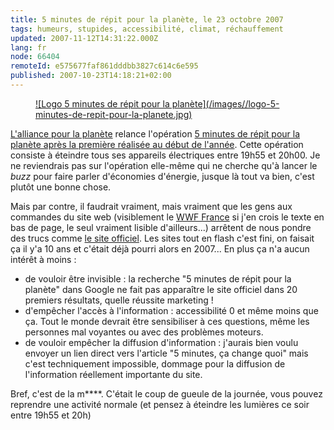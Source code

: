```yaml
---
title: 5 minutes de répit pour la planète, le 23 octobre 2007
tags: humeurs, stupides, accessibilité, climat, réchauffement
updated: 2007-11-12T14:31:22.000Z
lang: fr
node: 66404
remoteId: e575677faf861dddbb3827c614c6e595
published: 2007-10-23T14:18:21+02:00
---
```

 


<figure class="object-left"><a href="http://www.grenellorama.fr/2007/10/09/%c2%ab-eteignez-5-minutes-et-changez-une-ampoule-%c2%bb/">![Logo 5 minutes de répit pour la planète](/images//logo-5-minutes-de-repit-pour-la-planete.jpg)
</a></figure>


[L'alliance pour la planète](http://www.grenellorama.fr/2007/10/09/%c2%ab-eteignez-5-minutes-et-changez-une-ampoule-%c2%bb/) relance l'opération [5 minutes de répit pour la planète après la première réalisée au début de l'année](/post/5-minutes-de-repit-pour-la-planete). Cette opération consiste à éteindre tous ses appareils électriques entre 19h55 et 20h00. Je ne reviendrais pas sur l'opération elle-même qui ne cherche qu'à lancer le *buzz* pour faire parler d'économies d'énergie, jusque là tout va bien, c'est plutôt une bonne chose.

 
Mais par contre, il faudrait vraiment, mais vraiment que les gens aux commandes du site web (visiblement le [WWF France](http://www.wwf.fr) si j'en crois le texte en bas de page, le seul vraiment lisible d'ailleurs...) arrêtent de nous pondre des trucs comme [le site officiel](http://www.5minpourlaplanete.org/). Les sites tout en flash c'est fini, on faisait ça il y'a 10 ans et c'était déjà pourri alors en 2007... En plus ça n'a aucun intérêt à moins :

 * de vouloir être invisible : la recherche &quot;5 minutes de répit pour la planète&quot; dans Google ne fait pas apparaître le site officiel dans 20 premiers résultats, quelle réussite marketing !
 * d'empêcher l'accès à l'information : accessibilité 0 et même moins que ça. Tout le monde devrait être sensibiliser à ces questions, même les personnes mal voyantes ou avec des problèmes moteurs.
 * de vouloir empêcher la diffusion d'information : j'aurais bien voulu envoyer un lien direct vers l'article &quot;5 minutes, ça change quoi&quot; mais c'est techniquement impossible, dommage pour la diffusion de l'information réellement importante du site.
 
Bref, c'est de la m****. C'était le coup de gueule de la journée, vous pouvez reprendre une activité normale (et pensez à éteindre les lumières ce soir entre 19h55 et 20h)

